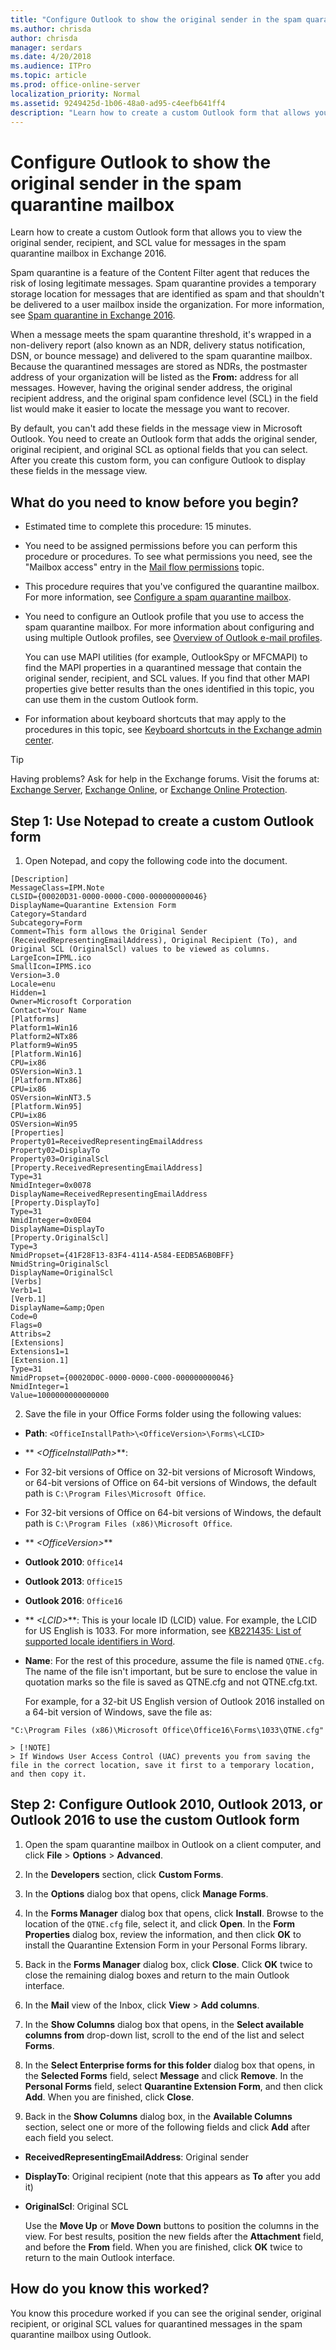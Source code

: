 ```yaml
---
title: "Configure Outlook to show the original sender in the spam quarantine mailbox"
ms.author: chrisda
author: chrisda
manager: serdars
ms.date: 4/20/2018
ms.audience: ITPro
ms.topic: article
ms.prod: office-online-server
localization_priority: Normal
ms.assetid: 9249425d-1b06-48a0-ad95-c4eefb641ff4
description: "Learn how to create a custom Outlook form that allows you to view the original sender, recipient, and SCL value for messages in the spam quarantine mailbox in Exchange 2016."
---
```


# Configure Outlook to show the original sender in the spam quarantine mailbox

Learn how to create a custom Outlook form that allows you to view the original sender, recipient, and SCL value for messages in the spam quarantine mailbox in Exchange 2016.
  
Spam quarantine is a feature of the Content Filter agent that reduces the risk of losing legitimate messages. Spam quarantine provides a temporary storage location for messages that are identified as spam and that shouldn't be delivered to a user mailbox inside the organization. For more information, see [Spam quarantine in Exchange 2016](spam-quarantine.md).
  
When a message meets the spam quarantine threshold, it's wrapped in a non-delivery report (also known as an NDR, delivery status notification, DSN, or bounce message) and delivered to the spam quarantine mailbox. Because the quarantined messages are stored as NDRs, the postmaster address of your organization will be listed as the **From:** address for all messages. However, having the original sender address, the original recipient address, and the original spam confidence level (SCL) in the field list would make it easier to locate the message you want to recover. 
  
By default, you can't add these fields in the message view in Microsoft Outlook. You need to create an Outlook form that adds the original sender, original recipient, and original SCL as optional fields that you can select. After you create this custom form, you can configure Outlook to display these fields in the message view.
  
## What do you need to know before you begin?

- Estimated time to complete this procedure: 15 minutes.
    
- You need to be assigned permissions before you can perform this procedure or procedures. To see what permissions you need, see the "Mailbox access" entry in the [Mail flow permissions](../../permissions/feature-permissions/mail-flow-perms.md) topic. 
    
- This procedure requires that you've configured the quarantine mailbox. For more information, see [Configure a spam quarantine mailbox](configure-quarantine-mailboxes.md).
    
- You need to configure an Outlook profile that you use to access the spam quarantine mailbox. For more information about configuring and using multiple Outlook profiles, see [Overview of Outlook e-mail profiles](https://go.microsoft.com/fwlink/p/?linkId=178975).
    
    You can use MAPI utilities (for example, OutlookSpy or MFCMAPI) to find the MAPI properties in a quarantined message that contain the original sender, recipient, and SCL values. If you find that other MAPI properties give better results than the ones identified in this topic, you can use them in the custom Outlook form.
    
- For information about keyboard shortcuts that may apply to the procedures in this topic, see [Keyboard shortcuts in the Exchange admin center](../../about-documentation/eac-keyboard-shortcuts.md).
    
> [!TIP]
> Having problems? Ask for help in the Exchange forums. Visit the forums at: [Exchange Server](https://go.microsoft.com/fwlink/p/?linkId=60612), [Exchange Online](https://go.microsoft.com/fwlink/p/?linkId=267542), or [Exchange Online Protection](https://go.microsoft.com/fwlink/p/?linkId=285351). 
  
## Step 1: Use Notepad to create a custom Outlook form

1. Open Notepad, and copy the following code into the document.
    
  ```
  [Description]
  MessageClass=IPM.Note
  CLSID={00020D31-0000-0000-C000-000000000046}
  DisplayName=Quarantine Extension Form
  Category=Standard
  Subcategory=Form
  Comment=This form allows the Original Sender (ReceivedRepresentingEmailAddress), Original Recipient (To), and Original SCL (OriginalScl) values to be viewed as columns.
  LargeIcon=IPML.ico
  SmallIcon=IPMS.ico
  Version=3.0
  Locale=enu
  Hidden=1
  Owner=Microsoft Corporation
  Contact=Your Name
  [Platforms]
  Platform1=Win16
  Platform2=NTx86
  Platform9=Win95
  [Platform.Win16]
  CPU=ix86
  OSVersion=Win3.1
  [Platform.NTx86]
  CPU=ix86
  OSVersion=WinNT3.5
  [Platform.Win95]
  CPU=ix86
  OSVersion=Win95
  [Properties]
  Property01=ReceivedRepresentingEmailAddress
  Property02=DisplayTo
  Property03=OriginalScl
  [Property.ReceivedRepresentingEmailAddress]
  Type=31
  NmidInteger=0x0078
  DisplayName=ReceivedRepresentingEmailAddress
  [Property.DisplayTo]
  Type=31
  NmidInteger=0x0E04
  DisplayName=DisplayTo
  [Property.OriginalScl]
  Type=3
  NmidPropset={41F28F13-83F4-4114-A584-EEDB5A6B0BFF}
  NmidString=OriginalScl
  DisplayName=OriginalScl
  [Verbs]
  Verb1=1
  [Verb.1]
  DisplayName=&amp;Open
  Code=0
  Flags=0
  Attribs=2
  [Extensions]
  Extensions1=1
  [Extension.1]
  Type=31
  NmidPropset={00020D0C-0000-0000-C000-000000000046}
  NmidInteger=1
  Value=1000000000000000
  ```

2. Save the file in your Office Forms folder using the following values:
    
  - **Path**:  `<OfficeInstallPath>\<OfficeVersion>\Forms\<LCID>`
    
  - ** _\<OfficeInstallPath\>_**: 
    
  - For 32-bit versions of Office on 32-bit versions of Microsoft Windows, or 64-bit versions of Office on 64-bit versions of Windows, the default path is  `C:\Program Files\Microsoft Office`.
    
  - For 32-bit versions of Office on 64-bit versions of Windows, the default path is  `C:\Program Files (x86)\Microsoft Office`.
    
  - ** _\<OfficeVersion\>_**
    
  - **Outlook 2010**:  `Office14`
    
  - **Outlook 2013**:  `Office15`
    
  - **Outlook 2016**:  `Office16`
    
  - ** _\<LCID\>_**: This is your locale ID (LCID) value. For example, the LCID for US English is 1033. For more information, see [KB221435: List of supported locale identifiers in Word](https://go.microsoft.com/fwlink/p/?LinkID=787605).
    
  - **Name**: For the rest of this procedure, assume the file is named  `QTNE.cfg`. The name of the file isn't important, but be sure to enclose the value in quotation marks so the file is saved as QTNE.cfg and not QTNE.cfg.txt.
    
    For example, for a 32-bit US English version of Outlook 2016 installed on a 64-bit version of Windows, save the file as:
    
  ```
  "C:\Program Files (x86)\Microsoft Office\Office16\Forms\1033\QTNE.cfg"
  ```

    > [!NOTE]
    > If Windows User Access Control (UAC) prevents you from saving the file in the correct location, save it first to a temporary location, and then copy it. 
  
## Step 2: Configure Outlook 2010, Outlook 2013, or Outlook 2016 to use the custom Outlook form

1. Open the spam quarantine mailbox in Outlook on a client computer, and click **File** > **Options** > **Advanced**.
    
2. In the **Developers** section, click **Custom Forms**.
    
3. In the **Options** dialog box that opens, click **Manage Forms**.
    
4. In the **Forms Manager** dialog box that opens, click **Install**. Browse to the location of the  `QTNE.cfg` file, select it, and click **Open**. In the **Form Properties** dialog box, review the information, and then click **OK** to install the Quarantine Extension Form in your Personal Forms library. 
    
5. Back in the **Forms Manager** dialog box, click **Close**. Click **OK** twice to close the remaining dialog boxes and return to the main Outlook interface. 
    
6. In the **Mail** view of the Inbox, click **View** > **Add columns**.
    
7. In the **Show Columns** dialog box that opens, in the **Select available columns from** drop-down list, scroll to the end of the list and select **Forms**.
    
8. In the **Select Enterprise forms for this folder** dialog box that opens, in the **Selected Forms** field, select **Message** and click **Remove**. In the **Personal Forms** field, select **Quarantine Extension Form**, and then click **Add**. When you are finished, click **Close**.
    
9. Back in the **Show Columns** dialog box, in the **Available Columns** section, select one or more of the following fields and click **Add** after each field you select. 
    
  - **ReceivedRepresentingEmailAddress**: Original sender
    
  - **DisplayTo**: Original recipient (note that this appears as **To** after you add it) 
    
  - **OriginalScl**: Original SCL
    
    Use the **Move Up** or **Move Down** buttons to position the columns in the view. For best results, position the new fields after the **Attachment** field, and before the **From** field. When you are finished, click **OK** twice to return to the main Outlook interface. 
    
## How do you know this worked?

You know this procedure worked if you can see the original sender, original recipient, or original SCL values for quarantined messages in the spam quarantine mailbox using Outlook.
  

